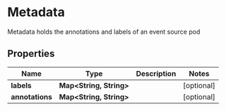 

# Metadata

Metadata holds the annotations and labels of an event source pod
## Properties

Name | Type | Description | Notes
------------ | ------------- | ------------- | -------------
**labels** | **Map&lt;String, String&gt;** |  |  [optional]
**annotations** | **Map&lt;String, String&gt;** |  |  [optional]



